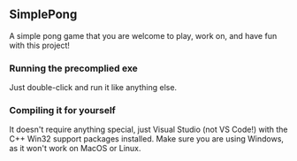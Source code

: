 ## SimplePong

A simple pong game that you are welcome to play, work on, and have fun with this project!

### Running the precomplied exe

Just double-click and run it like anything else.

### Compiling it for yourself

It doesn't require anything special, just Visual Studio (not VS Code!) with the C++ Win32 support packages installed.
Make sure you are using Windows, as it won't work on MacOS or Linux.
